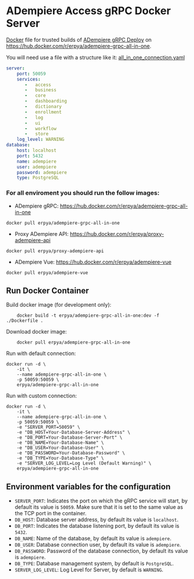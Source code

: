 ADempiere Access gRPC Docker Server
=====================

[Docker](https://www.docker.io/) file for trusted builds of [ADempiere gRPC Deploy](http://erpya.com/) on https://hub.docker.com/r/erpya/adempiere-grpc-all-in-one.

You will need use a file with a structure like it: [all_in_one_connection.yaml](all_in_one_connection.yaml)

```yaml
server:
    port: 50059
    services:
       -   access
       -   business
       -   core
       -   dashboarding
       -   dictionary
       -   enrollment
       -   log
       -   ui
       -   workflow
       -   store
    log_level: WARNING
database:
    host: localhost
    port: 5432
    name: adempiere
    user: adempiere
    password: adempiere
    type: PostgreSQL
```

### For all enviroment you should run the follow images:
- ADempiere gRPC: https://hub.docker.com/r/erpya/adempiere-grpc-all-in-one
```shell
docker pull erpya/adempiere-grpc-all-in-one
```
- Proxy ADempiere API: https://hub.docker.com/r/erpya/proxy-adempiere-api
```shell
docker pull erpya/proxy-adempiere-api
```
- ADempiere Vue: https://hub.docker.com/r/erpya/adempiere-vue
```shell
docker pull erpya/adempiere-vue
```

## Run Docker Container

Build docker image (for development only):
```shell
    docker build -t erpya/adempiere-grpc-all-in-one:dev -f ./Dockerfile .
```

Download docker image:
```shell
    docker pull erpya/adempiere-grpc-all-in-one
```

Run with default connection:
```shell
docker run -d \
    -it \
    --name adempiere-grpc-all-in-one \
	-p 50059:50059 \
	erpya/adempiere-grpc-all-in-one
```

Run with custom connection:
```shell
docker run -d \
    -it \
    --name adempiere-grpc-all-in-one \
    -p 50059:50059 \
    -e "SERVER_PORT=50059" \
    -e "DB_HOST=Your-Database-Server-Address" \
    -e "DB_PORT=Your-Database-Server-Port" \
    -e "DB_NAME=Your-Database-Name" \
    -e "DB_USER=Your-Database-User" \
    -e "DB_PASSWORD=Your-Database-Password" \
    -e "DB_TYPE=Your-Database-Type" \
    -e "SERVER_LOG_LEVEL=Log Level (Default Warning)" \
    erpya/adempiere-grpc-all-in-one
```

## Environment variables for the configuration

 * `SERVER_PORT`: Indicates the port on which the gRPC service will start, by default its value is `50059`. Make sure that it is set to the same value as the TCP port in the container.
 * `DB_HOST`: Database server address, by default its value is `localhost`.
 * `DB_PORT`: Indicates the database listening port, by default its value is `5432`.
 * `DB_NAME`: Name of the database, by default its value is `adempiere`.
 * `DB_USER`: Database connection user, by default its value is `adempiere`.
 * `DB_PASSWORD`: Password of the database connection, by default its value is `adempiere`.
 * `DB_TYPE`: Database management system, by default is `PostgreSQL`.
 * `SERVER_LOG_LEVEL`: Log Level for Server, by default is `WARNING`.
